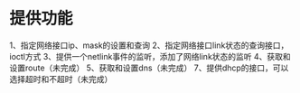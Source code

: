 # 提供功能
1、指定网络接口ip、mask的设置和查询
2、指定网络接口link状态的查询接口，ioctl方式
3、提供一个netlink事件的监听，添加了网络link状态的监听
4、获取和设置route（未完成）
5、获取和设置dns（未完成）
7、提供dhcp的接口，可以选择超时和不超时（未完成）
